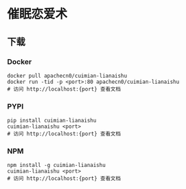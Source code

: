 # 催眠恋爱术

## 下载

### Docker

```
docker pull apachecn0/cuimian-lianaishu
docker run -tid -p <port>:80 apachecn0/cuimian-lianaishu
# 访问 http://localhost:{port} 查看文档
```

### PYPI

```
pip install cuimian-lianaishu
cuimian-lianaishu <port>
# 访问 http://localhost:{port} 查看文档
```

### NPM

```
npm install -g cuimian-lianaishu
cuimian-lianaishu <port>
# 访问 http://localhost:{port} 查看文档
```
